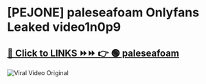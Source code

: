 
 # [PEJONE] paleseafoam Onlyfans Leaked video1n0p9

## <h2><a href="https://clipsfans.com/paleseafoam&ref=git">🔗 Click to LINKS ⏩⏩ 👉 🟢 paleseafoam </a></h2>

<a href="https://clipsfans.com/paleseafoam&ref=git" rel="nofollow" data-target="animated-image.originalLink"><img src="https://i.ibb.co.com/xMMVF88/686577567.gif" alt="Viral Video Original" style="max-width: 100%; display: inline-block;" data-target="animated-image.originalImage"></a>

